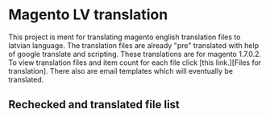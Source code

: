 <h1>Magento LV translation</h1>

<p>This project is ment for translating magento english translation files to latvian language. The translation files are already "pre" translated with help of google translate and scripting. These translations are for magento 1.7.0.2. To view translation files and item count for each file click [this link.][Files for translation]. There also are email templates which will eventually be translated.</p>

<h2>Rechecked and translated file list</h2>

<ul>
</ul>
